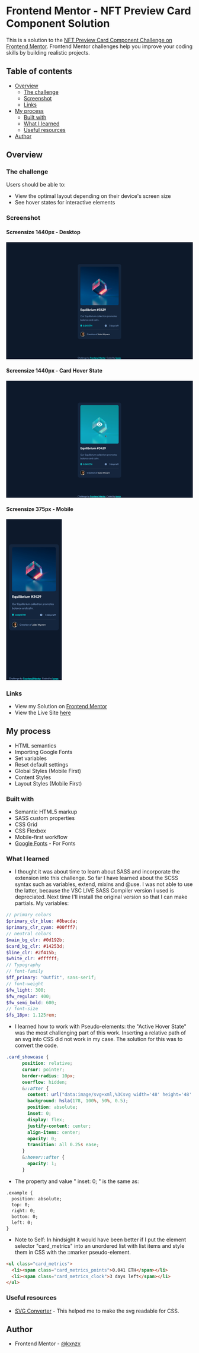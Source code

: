 # Frontend Mentor - NFT Preview Card Component Solution

This is a solution to the [NFT Preview Card Component Challenge on Frontend Mentor](https://www.frontendmentor.io/challenges/nft-preview-card-component-SbdUL_w0U). Frontend Mentor challenges help you improve your coding skills by building realistic projects.

## Table of contents

- [Overview](#overview)
  - [The challenge](#the-challenge)
  - [Screenshot](#screenshot)
  - [Links](#links)
- [My process](#my-process)
  - [Built with](#built-with)
  - [What I learned](#what-i-learned)
  - [Useful resources](#useful-resources)
- [Author](#author)

## Overview

### The challenge

Users should be able to:

- View the optimal layout depending on their device's screen size
- See hover states for interactive elements

### Screenshot

#### Screensize 1440px - Desktop

![Desktop](images/Screenshot.png)

#### Screensize 1440px - Card Hover State

![Desktophover](images/Screenshothover1.png)

#### Screensize 375px - Mobile

<img src="images/Screenshotmobile.png" alt="Mobile" width="150px">

### Links

- View my Solution on [Frontend Mentor](https://your-solution-url.com)
- View the Live Site [here](https://your-live-site-url.com)

## My process

- HTML semantics
- Importing Google Fonts
- Set variables
- Reset default settings
- Global Styles (Mobile First)
- Content Styles
- Layout Styles (Mobile First)

### Built with

- Semantic HTML5 markup
- SASS custom properties
- CSS Grid
- CSS Flexbox
- Mobile-first workflow
- [Google Fonts](https://fonts.google.com/) - For Fonts

### What I learned

- I thought it was about time to learn about SASS and incorporate the extension into this challenge. So far I have learned about the SCSS syntax such as variables, extend, mixins and @use. I was not able to use the latter, because the VSC LIVE SASS Compiler version I used is depreciated. Next time I'll install the original version so that I can make partials. My variables:

```scss
// primary colors
$primary_clr_blue: #8bacda;
$primary_clr_cyan: #00fff7;
// neutral colors
$main_bg_clr: #0d192b;
$card_bg_clr: #14253d;
$line_clr: #2f415b;
$white_clr: #ffffff;
// Typography
// font-family
$ff_primary: "Outfit", sans-serif;
// font-weight
$fw_light: 300;
$fw_regular: 400;
$fw_semi_bold: 600;
// font-size
$fs_18px: 1.125rem;
```

- I learned how to work with Pseudo-elements: the "Active Hover State" was the most challenging part of this work. Inserting a relative path of an svg into CSS did not work in my case. The solution for this was to convert the code.

```scss
.card_showcase {
      position: relative;
      cursor: pointer;
      border-radius: 10px;
      overflow: hidden;
      &::after {
        content: url("data:image/svg+xml,%3Csvg width='48' height='48' xmlns='http://www.w3.org/2000/svg'%3E%3Cg fill='none' fill-rule='evenodd'%3E%3Cpath d='M0 0h48v48H0z'/%3E%3Cpath d='M24 9C14 9 5.46 15.22 2 24c3.46 8.78 12 15 22 15 10.01 0 18.54-6.22 22-15-3.46-8.78-11.99-15-22-15Zm0 25c-5.52 0-10-4.48-10-10s4.48-10 10-10 10 4.48 10 10-4.48 10-10 10Zm0-16c-3.31 0-6 2.69-6 6s2.69 6 6 6 6-2.69 6-6-2.69-6-6-6Z' fill='%23FFF' fill-rule='nonzero'/%3E%3C/g%3E%3C/svg%3E");
        background: hsla(178, 100%, 50%, 0.5);
        position: absolute;
        inset: 0;
        display: flex;
        justify-content: center;
        align-items: center;
        opacity: 0;
        transition: all 0.25s ease;
      }
      &:hover::after {
        opacity: 1;
      }
```

- The property and value " inset: 0; " is the same as:

```sccs
.example {
  position: absolute;
  top: 0;
  right: 0;
  bottom: 0;
  left: 0;
}
```

- Note to Self: In hindsight it would have been better if I put the element selector "card_metrics" into an unordered list with list items and style them in CSS with the ::marker pseudo-element.

```html
<ul class="card_metrics">
  <li><span class="card_metrics_points">0.041 ETH</span></li>
  <li><span class="card_metrics_clock">3 days left</span></li>
</ul>
```

### Useful resources

- [SVG Converter](https://yoksel.github.io/url-encoder/) - This helped me to make the svg readable for CSS.

## Author

- Frontend Mentor - [@kxnzx](https://www.frontendmentor.io/profile/kxnzx)
